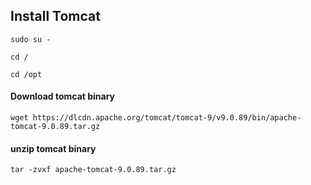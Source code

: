 
## Install Tomcat

```
sudo su -
```
```
cd /
```
```
cd /opt
```
#### Download tomcat binary
```
wget https://dlcdn.apache.org/tomcat/tomcat-9/v9.0.89/bin/apache-tomcat-9.0.89.tar.gz

```
#### unzip tomcat binary
```
tar -zvxf apache-tomcat-9.0.89.tar.gz
```

